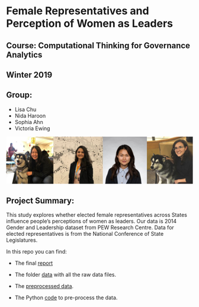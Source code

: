 # Female Representatives and Perception of Women as Leaders
## Course: Computational Thinking for Governance Analytics
## Winter 2019

## Group:
* Lisa Chu
* Nida Haroon 
* Sophia Ahn
* Victoria Ewing


<center>
<img src="https://github.com/lmchu1/WomenLeaders599/blob/master/images/group_photo.JPG">
</center>

## Project Summary:
This study explores whether elected female representatives across States influence people’s perceptions of women as leaders. Our data is 2014 Gender and Leadership dataset from PEW Research Centre. Data for elected representatives is from the National Conference of State Legislatures.

In this repo you can find:

* The final [report](https://github.com/lmchu1/WomenLeaders599/blob/master/599_Final_report_code.html)

* The folder [data](https://github.com/lmchu1/WomenLeaders599/tree/master/data) with all the raw data files.

* The [preprocessed data](https://github.com/lmchu1/WomenLeaders599/blob/master/preprocessed_data.csv).

* The Python [code](https://nbviewer.jupyter.org/github/lmchu1/WomenLeaders599/blob/master/Preprocessing.ipynb) to pre-process the data.
